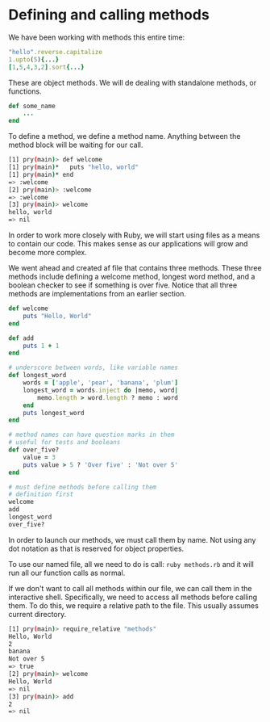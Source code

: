 Defining and calling methods
============================
We have been working with methods this entire time:

```ruby
"hello".reverse.capitalize
1.upto(5){...}
[1,5,4,3,2].sort{...}
```

These are object methods. We will de dealing with standalone methods, or
functions.

```ruby
def some_name
	...
end
```

To define a method, we define a method name. Anything between the method block
will be waiting for our call.

```bash
[1] pry(main)> def welcome
[1] pry(main)*   puts "hello, world"
[1] pry(main)* end
=> :welcome
[2] pry(main)> :welcome
=> :welcome
[3] pry(main)> welcome
hello, world
=> nil
```

In order to work more closely with Ruby, we will start using files as a means to
contain our code. This makes sense as our applications will grow and become more
complex.

We went ahead and created af file that contains three methods. These three
methods include defining a welcome method, longest word method, and a boolean
checker to see if something is over five. Notice that all three methods are
implementations from an earlier section.

```ruby
def welcome
	puts "Hello, World"
end

def add
	puts 1 + 1
end

# underscore between words, like variable names
def longest_word
	words = ['apple', 'pear', 'banana', 'plum']
	longest_word = words.inject do |memo, word|
		memo.length > word.length ? memo : word
	end
	puts longest_word
end

# method names can have question marks in them
# useful for tests and booleans
def over_five?
	value = 3
	puts value > 5 ? 'Over five' : 'Not over 5'
end

# must define methods before calling them
# definition first
welcome
add
longest_word
over_five?
```

In order to launch our methods, we must call them by name. Not using any dot
notation as that is reserved for object properties.

To use our named file, all we need to do is call: `ruby methods.rb` and it will
run all our function calls as normal.

If we don't want to call all methods within our file, we can call them in the
interactive shell. Specifically, we need to access all methods before calling
them. To do this, we require a relative path to the file. This usually assumes
current directory.

```bash
[1] pry(main)> require_relative "methods"
Hello, World
2
banana
Not over 5
=> true
[2] pry(main)> welcome
Hello, World
=> nil
[3] pry(main)> add
2
=> nil
```

